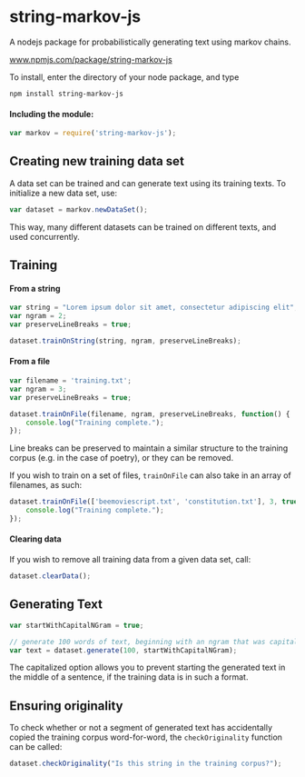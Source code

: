 # string-markov-js
A nodejs package for probabilistically generating text using markov chains.

www.npmjs.com/package/string-markov-js

To install, enter the directory of your node package, and type
```
npm install string-markov-js
```

#### Including the module:
```javascript
var markov = require('string-markov-js');
```

## Creating new training data set
A data set can be trained and can generate text using its training texts. To initialize a new data set, use:
```javascript
var dataset = markov.newDataSet();
```
This way, many different datasets can be trained on different texts, and used concurrently.

## Training

#### From a string
```javascript
var string = "Lorem ipsum dolor sit amet, consectetur adipiscing elit";
var ngram = 2;
var preserveLineBreaks = true;

dataset.trainOnString(string, ngram, preserveLineBreaks);
```

#### From a file
```javascript
var filename = 'training.txt';
var ngram = 3;
var preserveLineBreaks = true;

dataset.trainOnFile(filename, ngram, preserveLineBreaks, function() {
	console.log("Training complete.");
});
```
Line breaks can be preserved to maintain a similar structure to the training corpus (e.g. in the case of poetry), or they can be removed. 

If you wish to train on a set of files, ```trainOnFile``` can also take in an array of filenames, as such:
```javascript
dataset.trainOnFile(['beemoviescript.txt', 'constitution.txt'], 3, true, function() {
	console.log("Training complete.");
});
```

#### Clearing data
If you wish to remove all training data from a given data set, call:
```javascript
dataset.clearData();
```

## Generating Text
```javascript
var startWithCapitalNGram = true;

// generate 100 words of text, beginning with an ngram that was capitalized in the training corpus
var text = dataset.generate(100, startWithCapitalNGram);
```
The capitalized option allows you to prevent starting the generated text in the middle of a sentence, if the training data is in such a format.

## Ensuring originality
To check whether or not a segment of generated text has accidentally copied the training corpus word-for-word, the ```checkOriginality``` function can be called:
```javascript
dataset.checkOriginality("Is this string in the training corpus?");
```